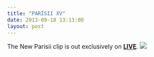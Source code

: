```yaml
---
title: "PARISII XV"
date: 2013-09-18 13:13:00
layout: post
---
```


<p>The New Parisii clip is out exclusively on <a href="http://liveskateboardmedia.com/fr/article/parisii-15"><strong>LIVE</strong></a>. <a href="http://liveskateboardmedia.com/fr/article/parisii-15"><img src="http://media.tumblr.com/5a2dac40e48e21f1c2f962f39574d803/tumblr_inline_mtbowmrKdZ1rf4blg.png"/></a></p>
